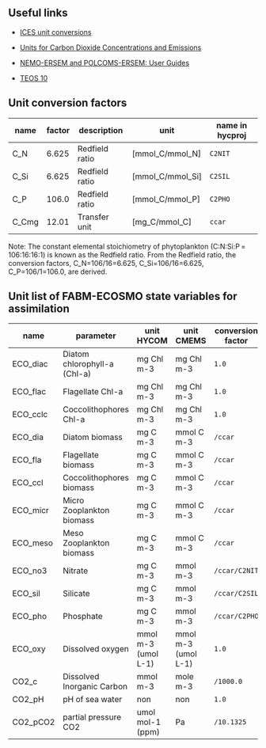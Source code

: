 ## Useful links

- [ICES unit conversions](https://www.ices.dk/data/tools/Pages/Unit-conversions.aspx)

- [Units for Carbon Dioxide Concentrations and Emissions](https://acsess.onlinelibrary.wiley.com/doi/pdfdirect/10.2134/asaspecpub53.appendix2)

- [NEMO-ERSEM and POLCOMS-ERSEM: User Guides](https://confluence.ecmwf.int/pages/viewpage.action?pageId=283550184)

- [TEOS 10](https://repository.oceanbestpractices.org/bitstream/handle/11329/286/TEOS-10_Manual.pdf?sequence=1&isAllowed=y)

## Unit conversion factors

|name  |factor  |description   |unit            |name in hycproj|
|------|--------|--------------|----------------|---------------|
|C_N   |6.625   |Redfield ratio|[mmol_C/mmol_N] |`C2NIT`        |
|C_Si  |6.625   |Redfield ratio|[mmol_C/mmol_Si]|`C2SIL`        |
|C_P   |106.0   |Redfield ratio|[mmol_C/mmol_P] |`C2PHO`        |
|C_Cmg |12.01   |Transfer unit |[mg_C/mmol_C]   |`ccar`         |

Note: The constant elemental stoichiometry of phytoplankton (C:N:Si:P = 106:16:16:1) is known as the Redfield ratio. From the Redfield ratio, the conversion factors, C_N=106/16=6.625, C_Si=106/16=6.625, C_P=106/1=106.0, are derived.

## Unit list of FABM-ECOSMO state variables for assimilation

|name     |parameter                   |unit HYCOM         |unit CMEMS         |conversion factor   | 
|---------|----------------------------|-------------------|-------------------|--------------------| 
|ECO_diac |Diatom chlorophyll-a (Chl-a)|mg Chl m-3         |mg Chl m-3         |`1.0`               |  
|ECO_flac |Flagellate Chl-a            |mg Chl m-3         |mg Chl m-3         |`1.0`               |
|ECO_cclc |Coccolithophores Chl-a      |mg Chl m-3         |mg Chl m-3         |`1.0`               |
|ECO_dia  |Diatom biomass              |mg C m-3           |mmol C m-3         |`/ccar`             |
|ECO_fla  |Flagellate biomass          |mg C m-3           |mmol C m-3         |`/ccar`             |
|ECO_ccl  |Coccolithophores biomass    |mg C m-3           |mmol C m-3         |`/ccar`             |
|ECO_micr |Micro Zooplankton biomass   |mg C m-3           |mmol C m-3         |`/ccar`             |
|ECO_meso |Meso Zooplankton biomass    |mg C m-3           |mmol C m-3         |`/ccar`             |
|ECO_no3  |Nitrate                     |mg C m-3           |mmol m-3           |`/ccar/C2NIT`       |
|ECO_sil  |Silicate                    |mg C m-3           |mmol m-3           |`/ccar/C2SIL`       |
|ECO_pho  |Phosphate                   |mg C m-3           |mmol m-3           |`/ccar/C2PHO`       |
|ECO_oxy  |Dissolved oxygen            |mmol m-3 (umol L-1)|mmol m-3 (umol L-1)|`1.0`               |
|CO2_c    |Dissolved Inorganic Carbon  |mmol m-3           |mole m-3           |`/1000.0`           |
|CO2_pH   |pH of sea water             |non                |non                |`1.0`               |
|CO2_pCO2 |partial pressure CO2        |umol mol-1 (ppm)   |Pa                 |`/10.1325`          |

